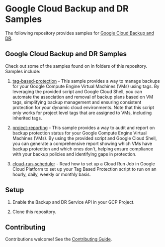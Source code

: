 # Google Cloud Backup and DR Samples

The following repository provides samples for [Google Cloud Backup and DR](https://cloud.google.com/backup-disaster-recovery/docs/concepts/backup-dr).

## Google Cloud Backup and DR Samples

Check out some of the samples found on in folders of this repository. Samples include:
1. [tag-based-protection](tag-based-protection) - This sample provides a way to manage backups for your Google Compute Engine Virtual Machines (VMs) using tags. By leveraging the provided script and Google Cloud Shell, you can automate the association and removal of backup plans based on VM tags, simplifying backup management and ensuring consistent protection for your dynamic cloud environments. Note that this script only works for project level tags that are assigned to VMs, including inherited tags.

1. [project-reporting](project-reporting) - This sample provides a way to audit and report on backup protection status for your Google Compute Engine Virtual Machines (VMs). By using the provided script and Google Cloud Shell, you can generate a comprehensive report showing which VMs have backup protection and which ones don't, helping ensure compliance with your backup policies and identifying gaps in protection.

1. [cloud-run-scheduler](cloud-run-scheduler) -  Read how to set up a Cloud Run Job in Google Cloud Platform to set up your Tag Based Protection script to run on an hourly, daily, weekly or monthly basis.

## Setup

1. Enable the Backup and DR Service API in your GCP Project. 

1. Clone this repository.


## Contributing

Contributions welcome! See the [Contributing Guide](CONTRIBUTING.md).
